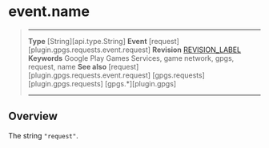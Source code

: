 # event.name

> --------------------- ------------------------------------------------------------------------------------------
> __Type__              [String][api.type.String]
> __Event__             [request][plugin.gpgs.requests.event.request]
> __Revision__          [REVISION_LABEL](REVISION_URL)
> __Keywords__          Google Play Games Services, game network, gpgs, request, name
> __See also__          [request][plugin.gpgs.requests.event.request]
>						[gpgs.requests][plugin.gpgs.requests]
>                       [gpgs.*][plugin.gpgs]
> --------------------- ------------------------------------------------------------------------------------------

## Overview

The string `"request"`.